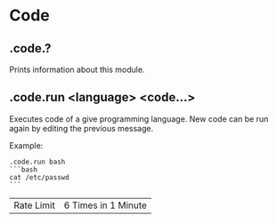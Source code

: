 # Code

## .code.?

Prints information about this module.

## .code.run \<language\> \<code...\>

Executes code of a give programming language. New code can be run again by editing the previous message.

Example:
<br>
````
.code.run bash
```bash
cat /etc/passwd
```
````

|||
|---|---|
|Rate Limit|6 Times in 1 Minute|
